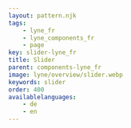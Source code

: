 ```yaml
---
layout: pattern.njk
tags: 
    - lyne_fr
    - lyne_components_fr
    - page
key: slider-lyne_fr
title: Slider
parent: components-lyne_fr
image: lyne/overview/slider.webp
keywords: slider
order: 400
availablelanguages: 
    - de
    - en
---
```

